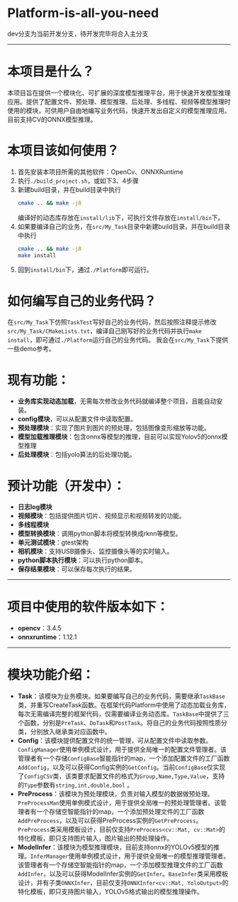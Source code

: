 # Platform-is-all-you-need

dev分支为当前开发分支，待开发完毕将合入主分支
*********************************************************************************************
# 本项目是什么？
本项目旨在提供一个模块化、可扩展的深度模型推理平台，用于快速开发模型推理应用。提供了配置文件、预处理、模型推理、后处理、多线程、视频等模型推理时使用的模块，可供用户自由地编写业务代码，快速开发出自定义的模型推理应用。
目前支持CV的ONNX模型推理。
# 本项目该如何使用？
  1. 首先安装本项目所需的其他软件：OpenCv、ONNXRuntime
  2. 执行`./build_project.sh`，或如下3、4步骤
  3. 新建build目录，并在build目录中执行
     ```sh
     cmake .. && make -j8
     ```
     编译好的动态库存放在`install/lib`下，可执行文件存放在`install/bin`下。
  4. 如果要编译自己的业务，在`src/My_Task`目录中新建build目录，并在build目录中执行 
     ```sh
     cmake .. && make -j8
     make install
     ```
  5. 回到`install/bin`下，通过`./Platform`即可运行。

# 如何编写自己的业务代码？
  在`src/My_Task`下仿照`TaskTest`写好自己的业务代码，然后按照注释提示修改`src/My_Task/CMakeLists.txt`，编译自己刚写好的业务代码并执行`make install`，即可通过`./Platform`运行自己的业务代码。
  我会在`src/My_Task`下提供一些demo参考。

# 现有功能：
  * **业务库实现动态加载**，无需每次修改业务代码就编译整个项目，且能自动安装。
  * **config模块**，可以从配置文件中读取配置。
  * **预处理模块**：实现了图片到图片的预处理，包括图像变形缩放等功能。
  * **模型加载推理模块**：包含onnx等模型的推理，目前可以实现Yolov5的onnx模型推理
  * **后处理模块**：包括yolo算法的后处理功能。
# 预计功能（开发中）：
  * **日志log模块**
  * **视频模块**：包括提供图片切片、视频显示和视频转发的功能。
  * **多线程模块**
  * **模型转换模块**：调用python脚本将模型转换成rknn等模型。
  * **单元测试模块**：gtest架构
  * **相机模块**：支持USB摄像头、监控摄像头等的实时输入。
  * **python脚本执行模块**：可以执行python脚本。
  * **保存结果模块**：可以保存每次执行的结果。



*********************************************************************************************

# 项目中使用的软件版本如下：
* **opencv**：3.4.5
* **onnxruntime**：1.12.1

********************************************************************************************

# 模块功能介绍：
* **Task**：该模块为业务模块。如果要编写自己的业务代码，需要继承`TaskBase`类，并重写CreateTask函数。在框架代码Platform中使用了动态加载业务库，每次无需编译完整的框架代码，仅需要编译业务动态库。`TaskBase`中提供了三个函数，分别是`PreTask`、`DoTask`和`PostTask`。将自己的业务代码按照性质分类，分别放入继承类对应函数中。
* **Config**：该模块提供配置文件的统一管理，可从配置文件中读取参数。`ConfigManager`使用单例模式设计，用于提供全局唯一的配置文件管理者。该管理者有一个存储`ConfigBase`智能指针的map，一个添加配置文件的工厂函数`AddConfig`，以及可以获得Config实例的`GetConfig`。当前`ConfigBase`仅实现了`ConfigCSV`类，该类要求配置文件的格式为`Group,Name,Type,Value`，支持的`Type`参数有`string,int,double,bool` 。
* **PreProcess**：该模块为预处理模块，负责对输入模型的数据做预处理。`PreProcessMan`使用单例模式设计，用于提供全局唯一的预处理管理者。该管理者有一个存储空智能指针的map，一个添加预处理文件的工厂函数`AddPreProcess`，以及可以获得PreProcess实例的`GetPreProcess`。`PreProcess`类采用模板设计，目前仅支持`PreProcess<cv::Mat, cv::Mat>`的特化模板，即只支持图片输入，图片输出的预处理操作。
* **ModelInfer**：该模块为模型推理模块，目前支持onnx的YOLOv5模型的推理。`InferManager`使用单例模式设计，用于提供全局唯一的模型推理管理者。该管理者有一个存储空智能指针的map，一个添加模型推理文件的工厂函数`AddInfer`，以及可以获得ModelInfer实例的`GetInfer`。`BaseInfer`类采用模板设计，并有子类`ONNXInfer`，目前仅支持`ONNXInfer<cv::Mat, YoloOutput>`的特化模板，即只支持图片输入，YOLOv5格式输出的模型推理操作。
